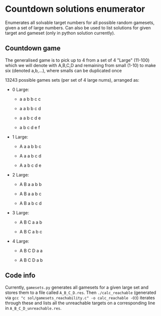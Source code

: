 # Countdown solutions enumerator

Enumerates all solvable target numbers for all possible random gamesets, given a set of large numbers. Can also be used to list solutions for given target and gameset (only in python solution currently).

## Countdown game

The generalised game is to pick up to 4 from a set of 4 "Large" (11-100) which we will denote with A,B,C,D and remaining from small (1-10) to make six (denoted a,b,...), where smalls can be duplicated once

13243 possible games sets (per set of 4 large nums), arranged as:

* 0 Large:

  * a a b b c c

  * a a b b c d

  * a a b c d e

  * a b c d e f

* 1 Large:

  * A a a b b c

  * A a a b c d

  * A a b c d e

* 2 Large:

  * A B a a b b

  * A B a a b c

  * A B a b c d

* 3 Large:

  * A B C a a b

  * A B C a b c

* 4 Large:

  * A B C D a a

  * A B C D a b

## Code info

Currently, `gamesets.py` generates all gamesets for a given large set and stores them to a file called `A_B_C_D.res`. Then `./calc_reachable` (generated via `gcc "c sol/gamesets_reachability.c" -o calc_reachable -O3`) iterates through these and lists all the unreachable targets on a corresponding line in `A_B_C_D_unreachable.res`.
